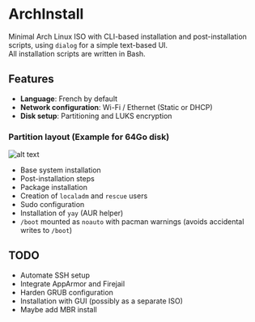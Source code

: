 # ArchInstall

Minimal Arch Linux ISO with CLI-based installation and post-installation scripts, using `dialog` for a simple text-based UI.  
All installation scripts are written in Bash.

## Features

- **Language**: French by default  
- **Network configuration**: Wi-Fi / Ethernet (Static or DHCP)  
- **Disk setup**: Partitioning and LUKS encryption  

### Partition layout (Example for 64Go disk)
    
![alt text](Images/partitionning.png "Partition layout")

- Base system installation  
- Post-installation steps  
- Package installation  
- Creation of `localadm` and `rescue` users  
- Sudo configuration  
- Installation of `yay` (AUR helper)  
- `/boot` mounted as `noauto` with pacman warnings (avoids accidental writes to `/boot`)  

## TODO

- Automate SSH setup  
- Integrate AppArmor and Firejail  
- Harden GRUB configuration
- Installation with GUI (possibly as a separate ISO)
- Maybe add MBR install
